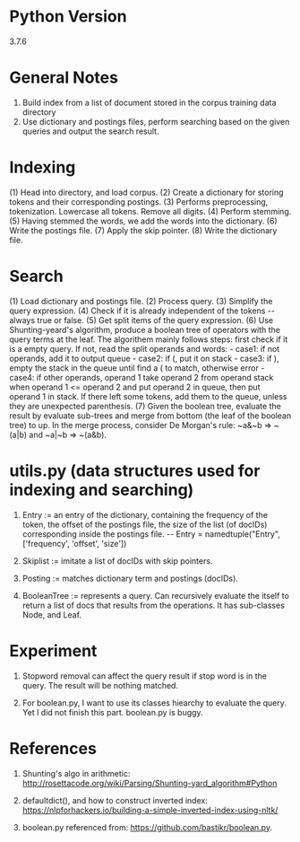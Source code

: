 # Python Version
3.7.6

# General Notes

1. Build index from a list of document stored in the corpus training data directory
2. Use dictionary and postings files, perform searching based on the given queries and output the search result.

# Indexing

(1) Head into directory, and load corpus.
(2) Create a dictionary for storing tokens and their corresponding postings.
(3) Performs preprocessing, tokenization. Lowercase all tokens. Remove all digits.
(4) Perform stemming.
(5) Having stemmed the words, we add the words into the dictionary.
(6) Write the postings file.
(7) Apply the skip pointer.
(8) Write the dictionary file.

# Search
(1) Load dictionary and postings file.
(2) Process query.
(3) Simplify the query expression.
(4) Check if it is already independent of the tokens -- always true or false.
(5) Get split items of the query expression.
(6) Use Shunting-yeard's algorithm, produce a boolean tree of operators with the query terms at the leaf. The algorithem mainly follows steps: first check if it is a empty query. If not, read the split operands and words: 
    - case1: if not operands, add it to output queue
    - case2: if (, put it on stack
    - case3: if ), empty the stack in the queue until find a ( to match, otherwise error
    - case4: if other operands, operand 1 take operand 2 from operand stack when operand 1 <= operand 2 and put operand 2 in queue, then put operand 1 in stack.
If there left some tokens, add them to the queue, unless they are unexpected parenthesis.
(7) Given the boolean tree, evaluate the result by evaluate sub-trees and merge from bottom (the leaf of the boolean tree) to up. In the merge process, consider De Morgan's rule: ~a&~b => ~(a|b) and ~a|~b => ~(a&b).

# utils.py (data structures used for indexing and searching)

1. Entry := an entry of the dictionary, containing the frequency of the token, the offset of the postings file, the size of the list (of docIDs) corresponding inside the postings file.
    -- Entry = namedtuple("Entry", ['frequency', 'offset', 'size'])
    
2. Skiplist := imitate a list of docIDs with skip pointers.

3. Posting := matches dictionary term and postings (docIDs).

4. BooleanTree := represents a query. Can recursively evaluate the itself to return a list of docs that results from the operations. It has sub-classes Node, and Leaf.

# Experiment

1. Stopword removal can affect the query result if stop word is in the query. The result will be nothing matched.

2. For boolean.py, I want to use its classes hiearchy to evaluate the query. Yet I did not finish this part. boolean.py is buggy.

# References

1. Shunting's algo in arithmetic: 
http://rosettacode.org/wiki/Parsing/Shunting-yard_algorithm#Python

2. defaultdict(), and how to construct inverted index: 
https://nlpforhackers.io/building-a-simple-inverted-index-using-nltk/

3. boolean.py referenced from: 
https://github.com/bastikr/boolean.py.
